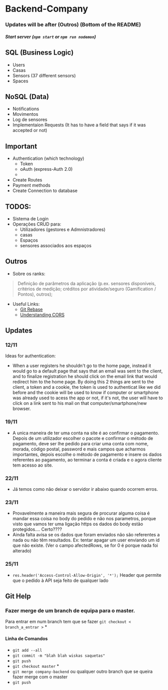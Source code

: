 # Backend-Company

### Updates will be after (Outros) (Bottom of the README)

##### Start server (``` npm start ``` or ``` npm run nodemon ```)
## SQL (Business Logic)
+ Users
+ Casas
+ Sensors (37 different sensors)
+ Spaces

## NoSQL (Data)
+ Notifications
+ Movimentos
+ Log de sensores
+ Implementaion Requests (It has to have a field that says if it was accepted or not)

## Important 
+ Authentication (which technology)
    + Token
    + oAuth (express-Auth 2.0)
    + 
+ Create Routes
+ Payment methods
+ Create Connection to database

## TODOS:
+ Sistema de Login
+ Operações CRUD para: 
    + Utilizadores (gestores e Admnistradores)
    + casas 
    + Espaços
    + sensores associados aos espaços

## Outros 
+ Sobre os ranks:
> Definição de parâmetros da aplicação (p.ex. sensores disponíveis, critérios de medição; créditos por
atividade/seguro (Gamification / Pontos), outros);
+ Useful Links:
    + [Git Rebase](https://www.atlassian.com/git/tutorials/rewriting-history/git-rebase)
    + [Understanding CORS](https://dev.to/g33konaut/understanding-cors-aaf)

## Updates 

### 12/11
Ideas for authentication:
- When a user registers he shouldn't go to the home page, instead it would go to a default page that says that an email was sent to the client, and to finalize registration he should click on 
the email link that would redirect him to the home page. By doing this 2 things are sent to the client, a token and a cookie, the token is used to authenticat like we did before and the cookie 
will be used to know if computer or smartphone was already used to acess the app or not, if it's not, the user will have to click on a link sent to his mail on that computer/smartphone/new browser.

### 19/11
- A unica maneira de ter uma conta na site é ao confirmar o pagamento. Depois de um utilizador escolher o pacote e confirmar o método de pagamento, deve ser lhe pedido para criar uma conta com nome, morada, código postal, password e mais campos que acharmos importantes, depois escolhe o método de pagamento e insere os dados referentes ao pagamento, ao terminar a conta é criada e o agora cliente tem acesso ao site.

### 22/11
- Já temos como não deixar o servidor ir abaixo quando ocorrem erros.

### 23/11
- Provavelmente a maneira mais segura de procurar alguma coisa é mandar essa coisa no body do pedido e não nos parametros, porque visto que vamos ter uma ligação https os dados do body estão protegidos.... Certo????
- Ainda falta avisa se os dados que foram enviados não são referentes a nada ou não têm resultados.
Ex: tentar apagar um user enviando um id que não existe. (Ver o campo afectedRows, se for 0 é porque nada foi alterado)

### 25/11
- ``` res.header('Access-Control-Allow-Origin', '*'); ``` Header que permite que o pedido à API seja feito de qualquer lado

## Git Help
### Fazer merge de um branch de equipa para o master.

Para entrar em num branch tem que se fazer ``` git checkout < branch_a_entrar > ``` *

#### Linha de Comandos

- ``` git add --all ```
- ``` git commit -m "blah blah wiskas saquetas" ```
- ``` git push ```
- ``` git checkout master ``` *
- ``` git merge company-backend ``` ou qualquer outro branch que se queira fazer merge com o master
- ``` git push ```